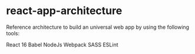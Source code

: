 # react-app-architecture

Reference architecture to build an universal web app by using the following tools:

React 16
Babel
NodeJs
Webpack
SASS
ESLint
